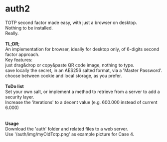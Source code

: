 # auth2
TOTP second factor made easy, with just a browser on desktop.<br>
Nothing to be installed.<br>
Really.<br>
<br>
<b>TL;DR;</b><br>
An implementation for browser, ideally for desktop only, of 6-digits second factor approach.<br>
Key features:<br>
  just drag&drop or copy&paste QR code image, nothing to type.<br>
  save locally the secret, in an AES256 salted format, via a 'Master Password'.<br>
  choose between cookie and local storage, as you prefer.<br>
<br>
<b>ToDo list</b><br>
Set your own salt, or implement a method to retrieve from a server to add a security layer.<br>
Increase the 'iterations' to a decent value (e.g. 600.000 instead of current 6.000)<br>
<br>
<br>
<b>Usage</b><br>
Download the 'auth' folder and related files to a web server.<br>
Use '/auth/img/myOldTotp.png' as example picture for Case 4.<br>
